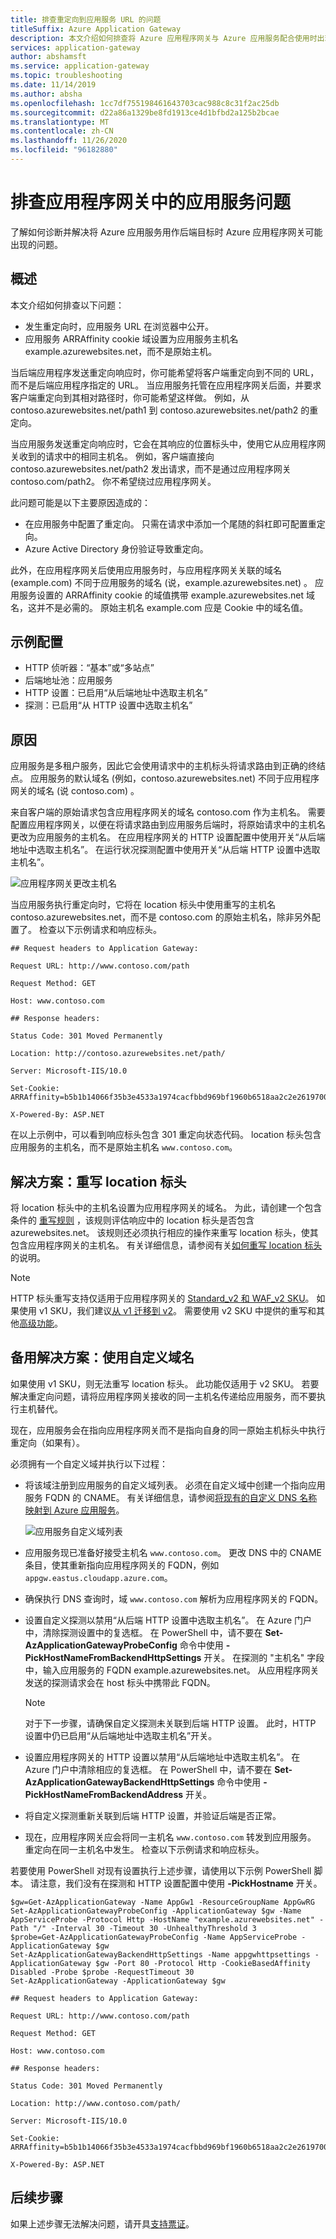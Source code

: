 ```yaml
---
title: 排查重定向到应用服务 URL 的问题
titleSuffix: Azure Application Gateway
description: 本文介绍如何排查将 Azure 应用程序网关与 Azure 应用服务配合使用时出现的重定向问题
services: application-gateway
author: abshamsft
ms.service: application-gateway
ms.topic: troubleshooting
ms.date: 11/14/2019
ms.author: absha
ms.openlocfilehash: 1cc7df755198461643703cac988c8c31f2ac25db
ms.sourcegitcommit: d22a86a1329be8fd1913ce4d1bfbd2a125b2bcae
ms.translationtype: MT
ms.contentlocale: zh-CN
ms.lasthandoff: 11/26/2020
ms.locfileid: "96182880"
---
```

# <a name="troubleshoot-app-service-issues-in-application-gateway"></a>排查应用程序网关中的应用服务问题

了解如何诊断并解决将 Azure 应用服务用作后端目标时 Azure 应用程序网关可能出现的问题。

## <a name="overview"></a>概述

本文介绍如何排查以下问题：

* 发生重定向时，应用服务 URL 在浏览器中公开。
* 应用服务 ARRAffinity cookie 域设置为应用服务主机名 example.azurewebsites.net，而不是原始主机。

当后端应用程序发送重定向响应时，你可能希望将客户端重定向到不同的 URL，而不是后端应用程序指定的 URL。 当应用服务托管在应用程序网关后面，并要求客户端重定向到其相对路径时，你可能希望这样做。 例如，从 contoso.azurewebsites.net/path1 到 contoso.azurewebsites.net/path2 的重定向。 

当应用服务发送重定向响应时，它会在其响应的位置标头中，使用它从应用程序网关收到的请求中的相同主机名。 例如，客户端直接向 contoso.azurewebsites.net/path2 发出请求，而不是通过应用程序网关 contoso.com/path2。 你不希望绕过应用程序网关。

此问题可能是以下主要原因造成的：

- 在应用服务中配置了重定向。 只需在请求中添加一个尾随的斜杠即可配置重定向。
- Azure Active Directory 身份验证导致重定向。

此外，在应用程序网关后使用应用服务时，与应用程序网关关联的域名 (example.com) 不同于应用服务的域名 (说，example.azurewebsites.net) 。 应用服务设置的 ARRAffinity cookie 的域值携带 example.azurewebsites.net 域名，这并不是必需的。 原始主机名 example.com 应是 Cookie 中的域名值。

## <a name="sample-configuration"></a>示例配置

- HTTP 侦听器：“基本”或“多站点”
- 后端地址池：应用服务
- HTTP 设置：已启用“从后端地址中选取主机名” 
- 探测：已启用“从 HTTP 设置中选取主机名” 

## <a name="cause"></a>原因

应用服务是多租户服务，因此它会使用请求中的主机标头将请求路由到正确的终结点。 应用服务的默认域名 (例如，contoso.azurewebsites.net) 不同于应用程序网关的域名 (说 contoso.com) 。 

来自客户端的原始请求包含应用程序网关的域名 contoso.com 作为主机名。 需要配置应用程序网关，以便在将请求路由到应用服务后端时，将原始请求中的主机名更改为应用服务的主机名。 在应用程序网关的 HTTP 设置配置中使用开关“从后端地址中选取主机名”。  在运行状况探测配置中使用开关“从后端 HTTP 设置中选取主机名”。 



![应用程序网关更改主机名](./media/troubleshoot-app-service-redirection-app-service-url/appservice-1.png)

当应用服务执行重定向时，它将在 location 标头中使用重写的主机名 contoso.azurewebsites.net，而不是 contoso.com 的原始主机名，除非另外配置了。 检查以下示例请求和响应标头。
```
## Request headers to Application Gateway:

Request URL: http://www.contoso.com/path

Request Method: GET

Host: www.contoso.com

## Response headers:

Status Code: 301 Moved Permanently

Location: http://contoso.azurewebsites.net/path/

Server: Microsoft-IIS/10.0

Set-Cookie: ARRAffinity=b5b1b14066f35b3e4533a1974cacfbbd969bf1960b6518aa2c2e2619700e4010;Path=/;HttpOnly;Domain=contoso.azurewebsites.net

X-Powered-By: ASP.NET
```
在以上示例中，可以看到响应标头包含 301 重定向状态代码。 location 标头包含应用服务的主机名，而不是原始主机名 `www.contoso.com`。

## <a name="solution-rewrite-the-location-header"></a>解决方案：重写 location 标头

将 location 标头中的主机名设置为应用程序网关的域名。 为此，请创建一个包含条件的 [重写规则](./rewrite-http-headers.md) ，该规则评估响应中的 location 标头是否包含 azurewebsites.net。 该规则还必须执行相应的操作来重写 location 标头，使其包含应用程序网关的主机名。 有关详细信息，请参阅有关[如何重写 location 标头](./rewrite-http-headers.md#modify-a-redirection-url)的说明。

> [!NOTE]
> HTTP 标头重写支持仅适用于应用程序网关的 [Standard_v2 和 WAF_v2 SKU](./application-gateway-autoscaling-zone-redundant.md)。 如果使用 v1 SKU，我们建议[从 v1 迁移到 v2](./migrate-v1-v2.md)。 需要使用 v2 SKU 中提供的重写和其他[高级功能](./application-gateway-autoscaling-zone-redundant.md#feature-comparison-between-v1-sku-and-v2-sku)。

## <a name="alternate-solution-use-a-custom-domain-name"></a>备用解决方案：使用自定义域名

如果使用 v1 SKU，则无法重写 location 标头。 此功能仅适用于 v2 SKU。 若要解决重定向问题，请将应用程序网关接收的同一主机名传递给应用服务，而不要执行主机替代。

现在，应用服务会在指向应用程序网关而不是指向自身的同一原始主机标头中执行重定向（如果有）。

必须拥有一个自定义域并执行以下过程：

- 将该域注册到应用服务的自定义域列表。 必须在自定义域中创建一个指向应用服务 FQDN 的 CNAME。 有关详细信息，请参阅[将现有的自定义 DNS 名称映射到 Azure 应用服务](../app-service/app-service-web-tutorial-custom-domain.md)。

    ![应用服务自定义域列表](./media/troubleshoot-app-service-redirection-app-service-url/appservice-2.png)

- 应用服务现已准备好接受主机名 `www.contoso.com`。 更改 DNS 中的 CNAME 条目，使其重新指向应用程序网关的 FQDN，例如 `appgw.eastus.cloudapp.azure.com`。

- 确保执行 DNS 查询时，域 `www.contoso.com` 解析为应用程序网关的 FQDN。

- 设置自定义探测以禁用“从后端 HTTP 设置中选取主机名”。  在 Azure 门户中，清除探测设置中的复选框。 在 PowerShell 中，请不要在 **Set-AzApplicationGatewayProbeConfig** 命令中使用 **-PickHostNameFromBackendHttpSettings** 开关。 在探测的 "主机名" 字段中，输入应用服务的 FQDN example.azurewebsites.net。 从应用程序网关发送的探测请求会在 host 标头中携带此 FQDN。

  > [!NOTE]
  > 对于下一步骤，请确保自定义探测未关联到后端 HTTP 设置。 此时，HTTP 设置中仍已启用“从后端地址中选取主机名”开关。 

- 设置应用程序网关的 HTTP 设置以禁用“从后端地址中选取主机名”。  在 Azure 门户中清除相应的复选框。 在 PowerShell 中，请不要在 **Set-AzApplicationGatewayBackendHttpSettings** 命令中使用 **-PickHostNameFromBackendAddress** 开关。

- 将自定义探测重新关联到后端 HTTP 设置，并验证后端是否正常。

- 现在，应用程序网关应会将同一主机名 `www.contoso.com` 转发到应用服务。 重定向在同一主机名中发生。 检查以下示例请求和响应标头。

若要使用 PowerShell 对现有设置执行上述步骤，请使用以下示例 PowerShell 脚本。 请注意，我们没有在探测和 HTTP 设置配置中使用 **-PickHostname** 开关。

```azurepowershell-interactive
$gw=Get-AzApplicationGateway -Name AppGw1 -ResourceGroupName AppGwRG
Set-AzApplicationGatewayProbeConfig -ApplicationGateway $gw -Name AppServiceProbe -Protocol Http -HostName "example.azurewebsites.net" -Path "/" -Interval 30 -Timeout 30 -UnhealthyThreshold 3
$probe=Get-AzApplicationGatewayProbeConfig -Name AppServiceProbe -ApplicationGateway $gw
Set-AzApplicationGatewayBackendHttpSettings -Name appgwhttpsettings -ApplicationGateway $gw -Port 80 -Protocol Http -CookieBasedAffinity Disabled -Probe $probe -RequestTimeout 30
Set-AzApplicationGateway -ApplicationGateway $gw
```
  ```
  ## Request headers to Application Gateway:

  Request URL: http://www.contoso.com/path

  Request Method: GET

  Host: www.contoso.com

  ## Response headers:

  Status Code: 301 Moved Permanently

  Location: http://www.contoso.com/path/

  Server: Microsoft-IIS/10.0

  Set-Cookie: ARRAffinity=b5b1b14066f35b3e4533a1974cacfbbd969bf1960b6518aa2c2e2619700e4010;Path=/;HttpOnly;Domain=www.contoso.com

  X-Powered-By: ASP.NET
  ```
  ## <a name="next-steps"></a>后续步骤

如果上述步骤无法解决问题，请开具[支持票证](https://azure.microsoft.com/support/options/)。